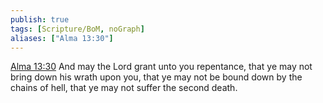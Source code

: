 ```yaml
---
publish: true
tags: [Scripture/BoM, noGraph]
aliases: ["Alma 13:30"]
---
```

[Alma 13:30](https://churchofjesuschrist.org/study/scriptures/bofm/alma/13?lang=eng&id=p30#p30) And may the Lord grant unto you repentance, that ye may not bring down his wrath upon you, that ye may not be bound down by the chains of hell, that ye may not suffer the second death.
